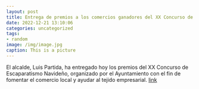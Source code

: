 ```yaml
---
layout: post
title: Entrega de premios a los comercios ganadores del XX Concurso de Escapartismo
date: 2022-12-21 13:10:06
categories: uncategorized
tags:
- random
image: /img/image.jpg
caption: This is a picture
---
```

El alcalde, Luis Partida, ha entregado hoy los premios del XX Concurso de Escaparatismo Navideño, organizado por el Ayuntamiento con el fin de fomentar el comercio local y ayudar al tejido empresarial.   [link](https://www.ayto-villacanada.es/noticias/entrega-de-premios-a-los-comercios-ganadores-del-xx-concurso-de-escapartismo/)
